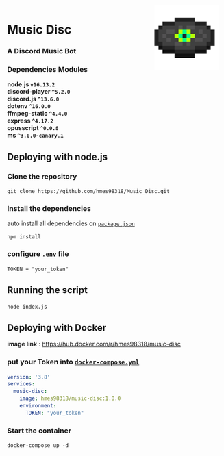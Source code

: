 <img width="150" height="150" align="right" style="float: right; margin: 0 10px 0 0;" alt="music_disc" src="./music_disc.png">

# Music Disc
### A Discord Music Bot



### Dependencies Modules

**node.js  `v16.13.2`**  
**discord-player  `^5.2.0`**  
**discord.js  `^13.6.0`**  
**dotenv  `^16.0.0`**  
**ffmpeg-static  `^4.4.0`**  
**express  `^4.17.2`**  
**opusscript  `^0.0.8`**  
**ms  `^3.0.0-canary.1`**  


## Deploying with node.js

### Clone the repository
```
git clone https://github.com/hmes98318/Music_Disc.git
```

### Install the dependencies
auto install all dependencies on [`package.json`](./package.json)  
```
npm install
```

### configure [`.env`](./.env) file
```env
TOKEN = "your_token"
```

## Running the script 
```
node index.js
```


## Deploying with Docker  
**image link** : https://hub.docker.com/r/hmes98318/music-disc  
### put your Token into [`docker-compose.yml`](./docker-compose.yml)
```yml
version: '3.8'
services:
  music-disc:
    image: hmes98318/music-disc:1.0.0
    environment:
      TOKEN: "your_token"
```

### Start the container  
```
docker-compose up -d
```
